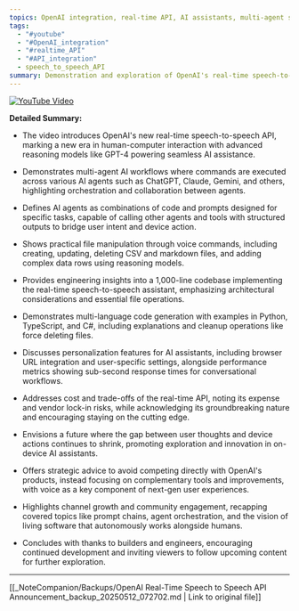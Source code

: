 ```yaml
---
topics: OpenAI integration, real-time API, AI assistants, multi-agent systems, speech-to-speech AI
tags:
  - "#youtube"
  - "#OpenAI_integration"
  - "#realtime_API"
  - "#API_integration"
  - speech_to_speech_API
summary: Demonstration and exploration of OpenAI's real-time speech-to-speech API showcasing multi-agent AI workflows, file manipulation, engineering insights, and the future of personal AI assistants.
---
```


[![YouTube Video](https://www.youtube.com/watch?v=a_go_ahead_and_open_up_open_ai's)](https://www.youtube.com/watch?v=a_go_ahead_and_open_up_open_ai's)

**Detailed Summary:**

- The video introduces OpenAI's new real-time speech-to-speech API, marking a new era in human-computer interaction with advanced reasoning models like GPT-4 powering seamless AI assistance.

- Demonstrates multi-agent AI workflows where commands are executed across various AI agents such as ChatGPT, Claude, Gemini, and others, highlighting orchestration and collaboration between agents.

- Defines AI agents as combinations of code and prompts designed for specific tasks, capable of calling other agents and tools with structured outputs to bridge user intent and device action.

- Shows practical file manipulation through voice commands, including creating, updating, deleting CSV and markdown files, and adding complex data rows using reasoning models.

- Provides engineering insights into a 1,000-line codebase implementing the real-time speech-to-speech assistant, emphasizing architectural considerations and essential file operations.

- Demonstrates multi-language code generation with examples in Python, TypeScript, and C#, including explanations and cleanup operations like force deleting files.

- Discusses personalization features for AI assistants, including browser URL integration and user-specific settings, alongside performance metrics showing sub-second response times for conversational workflows.

- Addresses cost and trade-offs of the real-time API, noting its expense and vendor lock-in risks, while acknowledging its groundbreaking nature and encouraging staying on the cutting edge.

- Envisions a future where the gap between user thoughts and device actions continues to shrink, promoting exploration and innovation in on-device AI assistants.

- Offers strategic advice to avoid competing directly with OpenAI's products, instead focusing on complementary tools and improvements, with voice as a key component of next-gen user experiences.

- Highlights channel growth and community engagement, recapping covered topics like prompt chains, agent orchestration, and the vision of living software that autonomously works alongside humans.

- Concludes with thanks to builders and engineers, encouraging continued development and inviting viewers to follow upcoming content for further exploration.

---
[[_NoteCompanion/Backups/OpenAI Real-Time Speech to Speech API Announcement_backup_20250512_072702.md | Link to original file]]